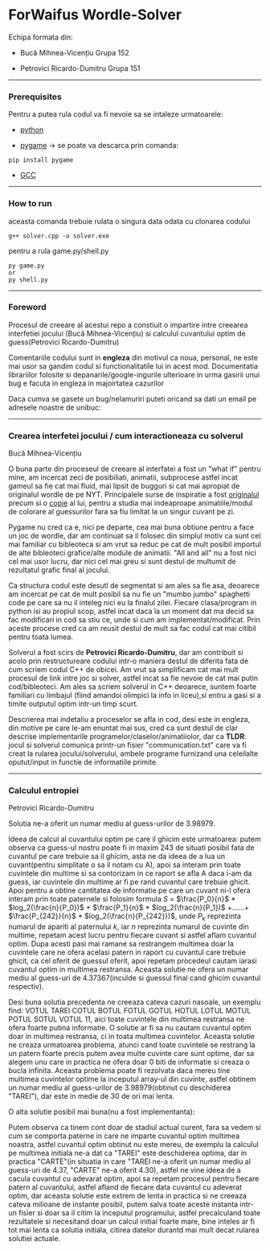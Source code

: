 ForWaifus Wordle-Solver
================================================================

Echipa formata din:

- Bucă Mihnea-Vicențiu Grupa 152

- Petrovici Ricardo-Dumitru Grupa 151

------------------------------------------------------------------------------------------------

### Prerequisites


Pentru a putea rula codul va fi nevoie sa se intaleze urmatoarele:

  - [python](https://www.python.org/)

  - [pygame](https://www.pygame.org/news) -> se poate va descarca prin comanda:

```
pip install pygame
```
   - [GCC](https://www.geeksforgeeks.org/complete-guide-to-install-c17-in-windows/)

-----------------------------------------------------------------------------------------------

### How to run

aceasta comanda trebuie rulata o singura data odata cu clonarea codului

```
g++ solver.cpp -o solver.exe
```

pentru a rula game.py/shell.py

```
py game.py
or
py shell.py
```

----------------------------------------------------------------------------------------

### Foreword

Procesul de creeare al acestui repo a constiuit o impartire intre creearea interfetiei jocului (Bucă Mihnea-Vicențiu) si calculul cuvantului optim de guess(Petrovici Ricardo-Dumitru)

Comentariile codului sunt in **engleza** din motivul ca noua, personal, ne este mai usor sa gandim codul si functionalitatile lui in acest mod. Documentatia librariilor folosite si depanarile/google-ingurile ulterioare in urma gasirii unui bug e facuta in engleza in majoirtatea cazurilor

Daca cumva se gasete un bug/nelamuriri puteti oricand sa dati un email pe adresele noastre de unibuc:

----------------------------------------------------------------------------------------

### Crearea interfetei jocului / cum interactioneaza cu solverul 

Bucă Mihnea-Vicențiu

O buna parte din proceseul de creeare al interfatei a fost un "what if" pentru mine, am incercat zeci de posibiliati, animatii, subprocese astfel incat gameul sa fie cat mai fluid, mai lipsit de bugguri si cat mai apropiat de originalul wordle de pe NYT. Principalele surse de inspiratie a fost [originalul](https://www.nytimes.com/games/wordle/index.html) precum si o [copie](https://wordleunlimited.org/) al lui, pentru a studia mai indeaproape animatiile/modul de colorare al guessurilor fara sa fiu limitat la un singur cuvant pe zi.

Pygame nu cred ca e, nici pe departe, cea mai buna obtiune pentru a face un joc de wordle, dar am continuat sa il folosec din simplul motiv ca sunt cel mai familiar cu bibleoteca si am vrut sa reduc pe cat de mult posibil importul de alte bibleoteci grafice/alte module de animatii. "All and all" nu a fost nici cel mai usor lucru, dar nici cel mai greu si sunt destul de multumit de rezultatul grafic final al jocului.

Ca structura codul este desutl de segmentat si am ales sa fie asa, deoarece am incercat pe cat de mult posibil sa nu fie un "mumbo jumbo" spaghetti code pe care sa nu il inteleg nici eu la finalul zilei. Fiecare clasa/program in python isi au propiul scop, astfel incat daca la un moment dat ma decid sa fac modificari in cod sa stiu ce, unde si cum am implementat/modificat. Prin aceste procese cred ca am reusit destul de mult sa fac codul cat mai citibil pentru toata lumea.

Solverul a fost scirs de **Petrovici Ricardo-Dumitru**, dar am contribuit si acolo prin restructureare codului intr-o maniera destul de diferita fata de cum scriem codul C++ de obicei. Am vrut sa simplificam cat mai mult procesul de link intre joc si solver, astfel incat sa fie nevoie de cat mai putin cod/bibleoteci. Am ales sa scriem solverul in C++ deoarece, suntem foarte familiari cu limbajul (fiind amandoi olimpici la info in liceu),si entru a gasi si a timite outputul optim intr-un timp scurt.

Descrierea mai indetaliu a proceselor se afla in cod, desi este in engleza, din motive pe care le-am enuntat mai sus, cred ca sunt destul de clar descrise implementarile programelor/claselor/animatiiolor, dar ca **TLDR**: jocul si solverul comunica printr-un fisier "communication.txt" care va fi creat la rularea jocului/solverului, ambele programe furnizand una celeilalte oputut/input in functie de informatiile primite.

----------------------------------------------------------------------------------------

### Calculul entropiei

Petrovici Ricardo-Dumitru

Solutia ne-a oferit un numar mediu al guess-urilor de $3.98979$.

Ideea de calcul al cuvantului optim pe care il ghicim este urmatoarea: putem observa ca guess-ul nostru poate fi in maxim $243$ de situati posibil fata de cuvantul pe care trebuie sa il ghicim, asta ne da ideea de a lua un cuvant(pentru simplitate o sa il notam cu A), apoi sa interam prin toate cuvintele din multime si sa contorizam in ce raport se afla A daca i-am da guess, iar cuvintele din multime ar fi pe rand cuvantul care trebuie ghicit. Apoi pentru a obtine cantitatea de informatie pe care un cuvant ni-l ofera interam prin toate paternele si folosim formula  $S$ = $\frac{P_0}{n}$ * $log_2(\frac{n}{P_0})$ + $\frac{P_1}{n}$ * $log_2(\frac{n}{P_1})$ $+ ...... +$ $\frac{P_{242}}{n}$ * $log_2(\frac{n}{P_{242}})$, unde $P_k$ reprezinta numarul de apariti al paternului $k$, iar $n$ reprezinta numarul de cuvinte din multime, repetam acest lucru pentru fiecare cuvant si astfel aflam cuvantul optim. Dupa acesti pasi mai ramane sa restrangem multimea doar la cuvintele care ne ofera acelasi patern in raport cu cuvantul care trebuie ghicit, ca cel oferit de guessul oferit, apoi repetam procedeul cautam iarasi cuvantul optim in multimea restransa. Aceasta solutie ne ofera un numar mediu al guess-uri de $4.37367$(inculde si guessul final cand ghicim cuvantul respectiv).

Desi buna solutia precedenta ne creeaza cateva cazuri nasoale, un exemplu find: VOTUL TAREI COTUL BOTUL FOTUL GOTUL HOTUL LOTUL MOTUL POTUL SOTUL VOTUL $11$, aici toate cuvintele din multimea restransa ne ofera foarte putina informatie. O solutie ar fi sa nu cautam cuvantul optim doar in multimea restransa, ci in toata multimea cuvintelor. Aceasta solutie ne creaza urmatoarea problema, atunci cand toate cuvintele se restrang la un patern foarte precis putem avea multe cuvinte care sunt optime, dar sa alegem unu care in practica ne ofera doar $0$ biti de informatie si creaza o bucla infinita. Aceasta problema poate fi rezolvata daca mereu tine multimea cuvintelor optime la inceputul array-ul din cuvinte, astfel obtinem un numar mediu al guess-urilor de $3.98979$(obtinut cu deschiderea "TAREI"), dar este in medie de $30$ de ori mai lenta.

 O alta solutie posibil mai buna(nu a fost implementanta):
 
Putem observa ca tinem cont doar de stadiul actual curent, fara sa vedem si cum se comporta paterne in care ne imparte cuvantul optim multimea noastra, astfel cuvantul optim obtinut nu este mereu, de exemplu la calculul pe multimea initiala ne-a dat ca "TAREI" este deschiderea optima, dar in practica "CARTE"(in situatia in care "TAREI ne-a oferit un numar mediu al guess-uri de $4.37$, "CARTE" ne-a oferit $4.30$), astfel ne vine ideea de a cacula cuvantul cu adevarat optim, apoi sa repetam procesul pentru fiecare patern al cuvantului, astfel afland de fiecare data cuvantul cu adeverat optim, dar aceasta solutie este extrem de lenta in practica si ne creeaza cateva milioane de instante posibil, putem salva toate aceste instanta intr-un fisier si doar sa il citim la inceputul programului, astfel precalculand toate rezultatele si necesitand doar un calcul initial foarte mare, bine inteles ar fi tot mai lenta ca solutia initiala, citirea datelor durantd mai mult decat rularea solutiei actuale.

